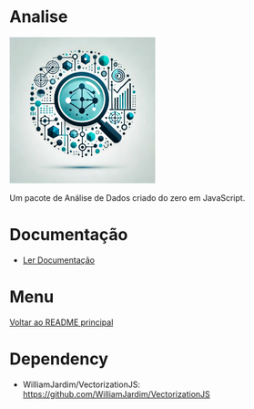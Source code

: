 # Analise
![Logo do projeto](../imagens/icon256x256.png)

Um pacote de Análise de Dados criado do zero em JavaScript. 

# Documentação
- [Ler Documentação](../docs/portugues/page.md)

# Menu
[Voltar ao README principal](../README.md)

# Dependency
  - WilliamJardim/VectorizationJS: https://github.com/WilliamJardim/VectorizationJS